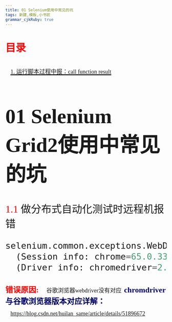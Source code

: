 ```yaml
---
title: 01 Selenium使用中常见的坑
tags: 新建,模板,小书匠
grammar_cjkRuby: true
---
```

# <font id="1" size='6' face='黑体'><font color='red'>**目录**</font></br>

&nbsp;&nbsp;<a href="#1"><font size="4" face="宋体">1. 运行脚本过程中报：call function result</font></a>

# 01 Selenium Grid2使用中常见的坑
<font id="1" size='6' face='黑体'>
<font color='red'>1.1</font> 
做分布式自动化测试时远程机报错
</font></br>

```python
selenium.common.exceptions.WebDriverException: Message: unknown error: call function result missing 'value'
  (Session info: chrome=65.0.3325.181)
  (Driver info: chromedriver=2.30.477700 (0057494ad8732195794a7b32078424f92a5fce41),platform=Windows NT 6.1.7601 SP1 x86_64)
```
**<font size='5' color='red' face="黑体">错误原因:</font>**
&nbsp;&nbsp;<font size="4">谷歌浏览器webdriver没有对应</font>
<font size='5' color='#000066' face='黑体'>**chromdriver与谷歌浏览器版本对应详解：**</font>
&nbsp;&nbsp;<font size='4' face="楷体">https://blog.csdn.net/huilan_same/article/details/51896672</font>



